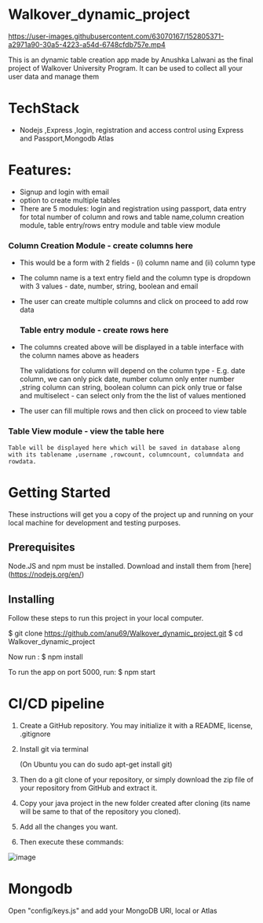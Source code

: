 # Walkover_dynamic_project
https://user-images.githubusercontent.com/63070167/152805371-a2971a90-30a5-4223-a54d-6748cfdb757e.mp4

This is an dynamic table creation app made by Anushka Lalwani as the final project of Walkover University Program. 
It can be used to collect all your user data and manage them

#  TechStack
- Nodejs ,Express ,login, registration and access control using Express and Passport,Mongodb Atlas


# Features:
- Signup and login with email
- option to create multiple tables
- There are 5 modules: login and registration using passport, data entry for total number of column and rows and table name,column creation module, table entry/rows entry module and table view module
 

 ### Column Creation Module - create columns here

- This would be a form with 2 fields - (i) column name and (ii) column type

- The column name is a text entry field and the column type is dropdown with 3 values - date, number, string, boolean  and email

- The user can create multiple columns and click on proceed to add row data

  ### Table entry module - create rows here

- The columns created above will be displayed in a table interface with the column names above as headers

  The validations for column will depend on the column type - E.g. date column, we can only pick date, number column only enter number ,string column can string, boolean column   can pick only true or false and multiselect - can select only from the the list of values mentioned

- The user can fill multiple rows and then click on proceed to view table

 ### Table View module - view the table here 

    Table will be displayed here which will be saved in database along with its tablename ,username ,rowcount, columncount, columndata and rowdata.

# Getting Started
These instructions will get you a copy of the project up and running on your local machine for development and testing purposes.

## Prerequisites
Node.JS and npm must be installed. Download and install them from [here] (https://nodejs.org/en/)

## Installing
Follow these steps to run this project in your local computer.

$ git clone https://github.com/anu69/Walkover_dynamic_project.git
$ cd Walkover_dynamic_project

Now run :
$ npm install

To run the app on port 5000, run:
$ npm start

# CI/CD pipeline

1. Create a GitHub repository. You may initialize it with a README, license, .gitignore

2. Install git via terminal

   (On Ubuntu you can do sudo apt-get install git)

3. Then do a git clone of your repository, or simply download the zip file of your repository from GitHub and extract it.

4. Copy your java project in the new folder created after cloning (its name will be same to that of the repository you cloned).

5. Add all the changes you want.

6. Then execute these commands:

![image](https://user-images.githubusercontent.com/63070167/148403238-2cf15dde-4ae0-47bf-b1f3-2b106b00db1f.png)

# Mongodb 
Open "config/keys.js" and add your MongoDB URI, local or Atlas

